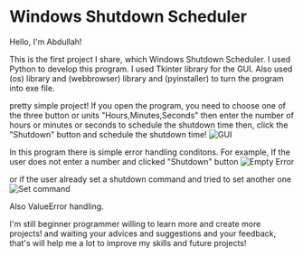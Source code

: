 # Windows Shutdown Scheduler

Hello, I'm Abdullah!

This is the first project I share, which Windows Shutdown Scheduler.
I used Python to develop this program. I used Tkinter library for the GUI. Also used (os) library and (webbrowser) library
and (pyinstaller) to turn the program into exe file.

pretty simple project! If you open the program, you need to choose one of the three button or units "Hours,Minutes,Seconds"
then enter the number of hours or minutes or seconds to schedule the shutdown time then, click the "Shutdown" button
and schedule the shutdown time! 
![GUI](https://github.com/Abo0od-Dev115/WinShut-Scheduler/assets/146442014/86344502-824c-40f7-a378-71d5ec316581)

In this program there is simple error handling conditons. For example, If the user does not enter a number and clicked
"Shutdown" button
![Empty Error](https://github.com/Abo0od-Dev115/WinShut-Scheduler/assets/146442014/eec12883-0c9f-4336-90fe-51645aec987d)

or if the user already set a shutdown command and tried to set another one
![Set command](https://github.com/Abo0od-Dev115/WinShut-Scheduler/assets/146442014/bf383145-0b8e-47fb-a556-c241118178ad)

Also ValueError handling.

I'm still beginner programmer willing to learn more and create more projects! and waiting your advices and suggestions
and your feedback, that's will help me a lot to improve my skills and future projects!




